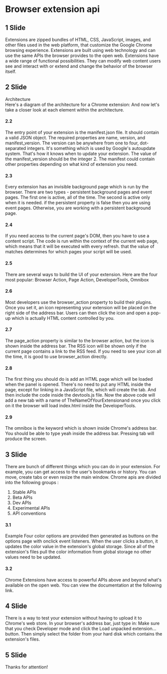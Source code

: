 # Browser extension api  
## 1 Slide  
Extensions are zipped bundles of HTML, CSS, JavaScript, images, and other files used in the web platform, that customize the Google Chrome browsing experience. Extensions are built using web technology and can use the same APIs the browser provides to the open web.
Extensions have a wide range of functional possibilities. They can modify web content users see and interact with or extend and change the behavior of the browser itself.  
## 2 Slide  
Architecture  
Here's a diagram of the architecture for a Chrome extension:
And now let's take a closer look at each element within the architecture.
#### 2.2  
The entry point of your extension is the manifest.json file. It should contain a valid JSON object. 
The required properties are name, version, and manifest_version. The version can be anywhere from one to four, dot-separated integers. It's something which is used by Google's autoupdate system. That's how it knows when to update your extension. The value of the manifest_version should be the integer 2.
The manifest could contain other properties depending on what kind of extension you need.
#### 2.3
Every extension has an invisible background page which is run by the browser. There are two types - persistent background pages and event pages. The first one is active, all of the time. The second is active only when it is needed.
if the persistent property is false then you are using event pages. Otherwise, you are working with a persistent background page.
#### 2.4	
If you need access to the current page's DOM, then you have to use a content script. The code is run within the context of the current web page, which means that it will be executed with every refresh.
that the value of matches determines for which pages your script will be used.
#### 2.5
There are several ways to build the UI of your extension. Here are the four most popular: Browser Action, Page Action, DeveloperTools, Omnibox
#### 2.6
Most developers use the browser_action property to build their plugins. Once you set it, an icon representing your extension will be placed on the right side of the address bar. Users can then click the icon and open a pop-up which is actually HTML content controlled by you.
#### 2.7
The page_action property is similar to the browser action, but the icon is shown inside the address bar.
The RSS icon will be shown only if the current page contains a link to the RSS feed. If you need to see your icon all the time, it is good to use browser_action directly.
#### 2.8
The first thing you should do is add an HTML page which will be loaded when the panel is opened.
There's no need to put any HTML inside the page, except for linking in a JavaScript file, which will create the tab.
And then include the code inside the devtools.js file.
Now the above code will add a new tab with a name of TheNameOfYourExtensionand once you click on it the browser will load index.html inside the DeveloperTools.
#### 2.9
The omnibox is the keyword which is shown inside Chrome's address bar.
You should be able to type yeah inside the address bar.
Pressing tab will produce the screen.
## 3 Slide
There are bunch of different things which you can do in your extension. For example, you can get access to the user's bookmarks or history. You can move, create tabs or even resize the main window.
Chrome apis are divided into the following groups :
1.	Stable APIs
2.	Beta APIs
3.	Dev APIs
4.	Experimental APIs
5.	API conventions
#### 3.1
Example
Four color options are provided then generated as buttons on the options page with onclick event listeners. When the user clicks a button, it updates the color value in the extension's global storage. Since all of the extension's files pull the color information from global storage no other values need to be updated.
#### 3.2
Chrome Extensions have access to powerful APIs above and beyond what's available on the open web. You can view the documentation at the following link.
## 4 Slide
There is a way to test your extension without having to upload it to Chrome's web store. In your browser's address bar, just type in:
Make sure that you check Developer mode and click the Load unpacked extension... button. Then simply select the folder from your hard disk which contains the extension's files.
## 5 Slide
Thanks for attention!
